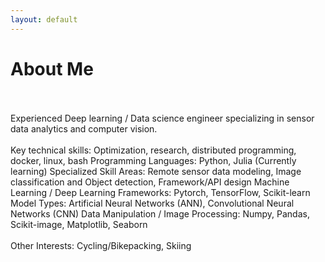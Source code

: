 ```yaml
---
layout: default
---
```


# About Me
<br>
<br>
Experienced Deep learning / Data science engineer specializing in sensor data analytics and computer vision.
<br>
<br>
Key technical skills: Optimization, research, distributed programming, docker, linux, bash
Programming Languages: Python, Julia (Currently learning)
Specialized Skill Areas: Remote sensor data modeling, Image classification and Object detection, Framework/API design
Machine Learning / Deep Learning Frameworks: Pytorch, TensorFlow, Scikit-learn
Model Types: Artificial Neural Networks (ANN), Convolutional Neural Networks (CNN)
Data Manipulation / Image Processing: Numpy, Pandas, Scikit-image, Matplotlib, Seaborn
<br>
<br>
Other Interests:
Cycling/Bikepacking, Skiing
<br>
<br>
